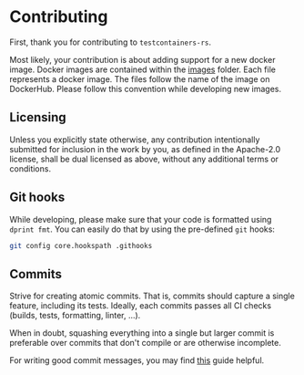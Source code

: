 # Contributing

First, thank you for contributing to `testcontainers-rs`.

Most likely, your contribution is about adding support for a new docker image.
Docker images are contained within the [images](./src/images) folder.
Each file represents a docker image.
The files follow the name of the image on DockerHub.
Please follow this convention while developing new images.

## Licensing

Unless you explicitly state otherwise, any contribution intentionally submitted for inclusion in the work by you, as defined in the Apache-2.0 license, shall be dual licensed as above, without any additional terms or conditions.

## Git hooks

While developing, please make sure that your code is formatted using `dprint fmt`.
You can easily do that by using the pre-defined `git` hooks:

```bash
git config core.hookspath .githooks
```
## Commits

Strive for creating atomic commits.
That is, commits should capture a single feature, including its tests.
Ideally, each commits passes all CI checks (builds, tests, formatting, linter, ...).

When in doubt, squashing everything into a single but larger commit is preferable over commits that don't compile or are otherwise incomplete.

For writing good commit messages, you may find [this](https://chris.beams.io/posts/git-commit/) guide helpful.
